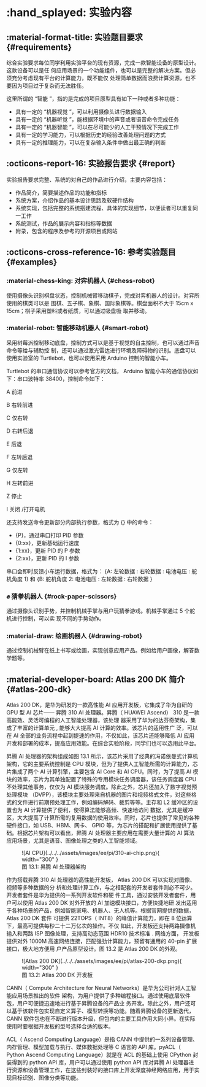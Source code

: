 # :hand_splayed: 实验内容

## :material-format-title: 实验题目要求 {#requirements}

综合实验要求每位同学利用实验平台的现有资源，完成一款智能设备的原型设计。这款设备可以是任 何应用场景的一个功能组件，也可以是完整的解决方案。但必须充分考虑现有平台的计算能力，既不能仅 处理简单数据而浪费计算资源，也不要因为项目过于复杂而无法胜任。

这里所谓的 “智能 ”，指的是完成的项目原型具有如下一种或者多种功能：

- 具有一定的 “机器视觉 ”，可以利用摄像头进行数据输入
- 具有一定的 “机器听觉 ”，能根据环境中的声音或者语音命令完成任务
- 具有一定的 “机器智能 ”，可以在尽可能少的人工干预情况下完成工作
- 具有一定的学习能力，可以根据历史的经验改善处理问题的方式
- 具有一定的推理能力，可以在复杂输入条件中做出最正确的判断

## :octicons-report-16: 实验报告要求 {#report}

实验报告要求完整、系统的对自己的作品进行介绍，主要内容包括：

- 作品简介，简要描述作品的功能和指标
- 系统方案，介绍作品的基本设计思路及软硬件结构
- 系统实现，包括完整的系统搭建流程、具体的实现细节，以便读者可以重复同一工作
- 系统测试，作品的展示内容和指标等数据
- 附录，包含的程序及参考的开源项目或网站

## :octicons-cross-reference-16: 参考实验题目 {#examples}

### :material-chess-king: 对弈机器人 {#chess-robot}

使用摄像头识别棋盘状态，控制机械臂移动棋子，完成对弈机器人的设计。对弈所使用的棋类可以是 围棋、五子棋、象棋、国际象棋等。棋盘面积不大于 15cm x 15cm；棋子采用塑料或者纸质，可以通过吸盘吸 取并移动。

### :material-robot: 智能移动机器人 {#smart-robot}

采用树莓派控制移动底盘，控制方式可以是基于视觉的自主控制，也可以通过声音命令等给与辅助控 制，还可以通过激光雷达进行环境及障碍物的识别。底盘可以使用实验室的 Turtlebot，也可以使用采用 Arduino 控制的智能小车。

Turtlebot 的串口通信协议可以参考官方的文档， Arduino 智能小车的通信协议如下：串口波特率 38400，控制命令如下：

A 前进

B 右转前进

C 仅右转

D 右转后退

E 后退

F 左转后退

G 仅左转

H 左转前进

Z 停止

I 关闭 /打开电机

还支持发送命令更新部分内部执行参数，格式为 {} 中的命令：

- {P}，通过串口打印 PID 参数
- {0:xx}，更新基础运行速度
- {1:xx}，更新 PID 的 P 参数
- {2:xx}，更新 PID 的 I 参数

串口会即时反馈小车运行数据，格式为： {A: 左轮数据 : 右轮数据 : 电池电压 : 舵机角度 1} 和 {B: 舵机角度 2: 电池电压 : 左轮数据 : 右轮数据 }

### :fist: 猜拳机器人 {#rock-paper-scissors}

通过摄像头识别手势，并控制机械手掌与用户玩猜拳游戏。机械手掌通过 5 个舵机进行控制，可以实 现不同的手势动作。

### :material-draw: 绘画机器人 {#drawing-robot}

通过控制机械臂在纸上书写或绘画，实现创意应用产品。例如给用户画像，解答数学题等。

## :material-developer-board: Atlas 200 DK 简介 {#atlas-200-dk}

Atlas 200 DK，是华为研发的一款高性能 AI 应用开发板，它集成了华为自研的 GPU 型 AI 芯片—— 昇腾 310 AI 处理器。昇腾（ HUAWEI Ascend） 310 是一款高能效、灵活可编程的人工智能处理器，该处理 器采用了华为的达芬奇架构，集成了丰富的计算单元 , 能够大大提高 AI 计算的效率。该芯片的适用性广 泛，可以在 AI 全部的业务流程中起到提速的作用，不仅如此，该芯片还能够降低 AI 应用开发和部署的成本，提高应用效能。在综合实验阶段，同学们也可以选用此平台。

昇腾 AI 处理器的架构组成如图 13.1 所示，该芯片采用了经典的冯诺依曼式计算机架构，它的主要系统控制是 CPU 模块，但为了提供人工智能所需的计算能力，芯片集成了两个 AI 计算引擎，主要包含 AI Core 和 AI CPU。同时，为了提高 AI 模块的效率，芯片为其单独配置了特殊的专用模块任务调度器，该任务调度器 CPU 不处理其他事务，仅仅为 AI 模块服务调度。除此之外，芯片还加入了数字视觉预处理模块
（DVPP），该模块主要处理来自机器的图片和视频格式文件，对这些格式的文件进行前期预处理工作，例如编码解码、裁剪等等。主存和 L2 缓冲区的设置也为 AI 计算提供了便利，使得算法能够高频、快速地访问 数据，尤其是缓冲区，大大提高了计算所需的复用数据的使用效率。同时，芯片也提供了常见的各种硬件接口，如 USB、HBM、网卡、 GPIO 等，为芯片的搭配和扩展使用提供了基础。根据芯片架构可以看出，昇腾 AI 处理器主要应用在需要大量计算的 AI 算法应用场景，尤其是语音、图像处理之类的人工智能领域。

<figure markdown="span">
  ![AI CPU](../../../assets/images/ee/pi/310-ai-chip.png){ width="300" }
  <figcaption>图 13.1: 昇腾 AI 处理器架构</figcaption>
</figure>

作为搭载昇腾 310 AI 处理器的高性能开发板， Atlas 200 DK 可以实现对图像、视频等多种数据的分 析和处理计算工作，与之相配套的开发者套件则必不可少。开发者套件是华为提供的一系列开发软件和硬 件工具，通过安装开发者套件，用户可以使用 Atlas 200 DK 对外开放的 AI 加速模块接口，方便快捷地研 发出适用于各种场景的产品，例如智能家电、机器人、无人机等。根据官网提供的数据， Atlas 200 DK 套件 可提供 22TOPS（ INT8）的峰值计算能力，即在 8 位运算下，最高可提供每秒二十二万亿次的操作。不仅 如此，开发板还支持两路摄像机输入和两路 ISP 图像处理，支持高动态范围 HDR10 技术标准 . 网络方面， 开发板提供对外 1000M 高速网络连接，匹配强劲计算能力，预留有通用的 40-pin 扩展接口，极大地方便用 户产品原型设计。图 13.2 是 Atlas 200 DK 的外观。

<figure markdown="span">
  ![Atlas 200 DK](../../../assets/images/ee/pi/atlas-200-dkp.png){ width="300" }
  <figcaption>图 13.2: Atlas 200 DK 开发板</figcaption>
</figure>

CANN（ Compute Architecture for Neural Networks）是华为公司针对人工智能应用场景推出的软件 架构，为用户提供了多种编程接口。通过使用底层软件包，用户可便捷迅速地进行基于昇腾设备的产品业 务开发。除此之外，用户还可以基于该软件包实现自定义算子、模型转换等功能。随着昇腾设备的更新迭代，CANN 软件包也在不断进行版本升级，但包内的主要工具作用大同小异。在实际使用时要根据开发板的型号选择合适的版本。

ACL（ Ascend Computing Language）是指 CANN 中提供的一系列设备管理、内存管理、模型加载与执行、媒体数据处理等 C 语言的 API 库。pyACL（ Python Ascend Computing Language）就是在 ACL 的基础上使用 CPython 封装得到的 python API 库，用户可以通过使用 python API 库对昇腾 AI 处理器进 行资源和设备管理工作，在这些封装好的接口库上开发深度神经网络应用，用于实现目标识别、图像分类等功能。

